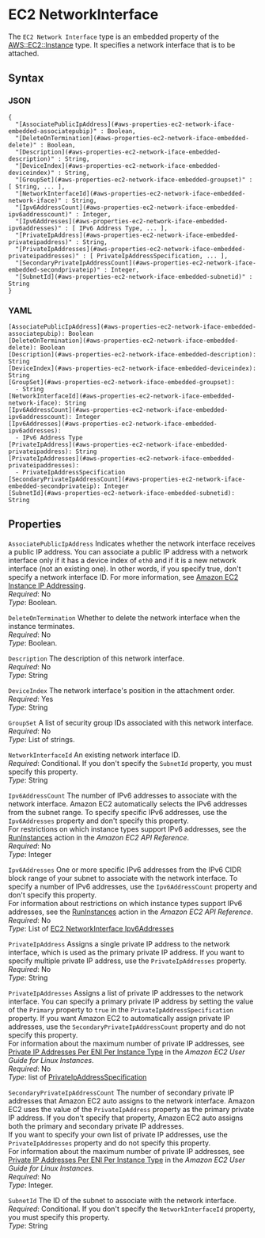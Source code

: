 # EC2 NetworkInterface<a name="aws-properties-ec2-network-iface-embedded"></a>

The `EC2 Network Interface` type is an embedded property of the [AWS::EC2::Instance](aws-properties-ec2-instance.md) type\. It specifies a network interface that is to be attached\.

## Syntax<a name="w13ab1c21c10d111c49c56b5"></a>

### JSON<a name="aws-properties-ec2-network-iface-embedded-syntax.json"></a>

```
{
  "[AssociatePublicIpAddress](#aws-properties-ec2-network-iface-embedded-associatepubip)" : Boolean,
  "[DeleteOnTermination](#aws-properties-ec2-network-iface-embedded-delete)" : Boolean,
  "[Description](#aws-properties-ec2-network-iface-embedded-description)" : String,
  "[DeviceIndex](#aws-properties-ec2-network-iface-embedded-deviceindex)" : String,
  "[GroupSet](#aws-properties-ec2-network-iface-embedded-groupset)" : [ String, ... ],
  "[NetworkInterfaceId](#aws-properties-ec2-network-iface-embedded-network-iface)" : String,
  "[Ipv6AddressCount](#aws-properties-ec2-network-iface-embedded-ipv6addresscount)" : Integer,
  "[Ipv6Addresses](#aws-properties-ec2-network-iface-embedded-ipv6addresses)" : [ IPv6 Address Type, ... ],
  "[PrivateIpAddress](#aws-properties-ec2-network-iface-embedded-privateipaddress)" : String,
  "[PrivateIpAddresses](#aws-properties-ec2-network-iface-embedded-privateipaddresses)" : [ PrivateIpAddressSpecification, ... ],
  "[SecondaryPrivateIpAddressCount](#aws-properties-ec2-network-iface-embedded-secondprivateip)" : Integer,
  "[SubnetId](#aws-properties-ec2-network-iface-embedded-subnetid)" : String
}
```

### YAML<a name="aws-properties-ec2-network-iface-embedded-syntax.yaml"></a>

```
[AssociatePublicIpAddress](#aws-properties-ec2-network-iface-embedded-associatepubip): Boolean
[DeleteOnTermination](#aws-properties-ec2-network-iface-embedded-delete): Boolean
[Description](#aws-properties-ec2-network-iface-embedded-description): String
[DeviceIndex](#aws-properties-ec2-network-iface-embedded-deviceindex): String
[GroupSet](#aws-properties-ec2-network-iface-embedded-groupset):
  - String
[NetworkInterfaceId](#aws-properties-ec2-network-iface-embedded-network-iface): String
[Ipv6AddressCount](#aws-properties-ec2-network-iface-embedded-ipv6addresscount): Integer
[Ipv6Addresses](#aws-properties-ec2-network-iface-embedded-ipv6addresses):
  - IPv6 Address Type
[PrivateIpAddress](#aws-properties-ec2-network-iface-embedded-privateipaddress): String
[PrivateIpAddresses](#aws-properties-ec2-network-iface-embedded-privateipaddresses):
  - PrivateIpAddressSpecification
[SecondaryPrivateIpAddressCount](#aws-properties-ec2-network-iface-embedded-secondprivateip): Integer
[SubnetId](#aws-properties-ec2-network-iface-embedded-subnetid): String
```

## Properties<a name="w13ab1c21c10d111c49c56b7"></a>

`AssociatePublicIpAddress`  <a name="aws-properties-ec2-network-iface-embedded-associatepubip"></a>
Indicates whether the network interface receives a public IP address\. You can associate a public IP address with a network interface only if it has a device index of `eth0` and if it is a new network interface \(not an existing one\)\. In other words, if you specify true, don't specify a network interface ID\. For more information, see [Amazon EC2 Instance IP Addressing](https://docs.aws.amazon.com/AWSEC2/latest/UserGuide/using-instance-addressing.html)\.  
*Required*: No  
*Type*: Boolean\.

`DeleteOnTermination`  <a name="aws-properties-ec2-network-iface-embedded-delete"></a>
Whether to delete the network interface when the instance terminates\.  
*Required*: No  
*Type*: Boolean\.

`Description`  <a name="aws-properties-ec2-network-iface-embedded-description"></a>
The description of this network interface\.  
*Required*: No  
*Type*: String

`DeviceIndex`  <a name="aws-properties-ec2-network-iface-embedded-deviceindex"></a>
The network interface's position in the attachment order\.  
*Required*: Yes  
*Type*: String

`GroupSet`  <a name="aws-properties-ec2-network-iface-embedded-groupset"></a>
A list of security group IDs associated with this network interface\.  
*Required*: No  
*Type*: List of strings\.

`NetworkInterfaceId`  <a name="aws-properties-ec2-network-iface-embedded-network-iface"></a>
An existing network interface ID\.  
*Required*: Conditional\. If you don't specify the `SubnetId` property, you must specify this property\.  
*Type*: String

`Ipv6AddressCount`  <a name="aws-properties-ec2-network-iface-embedded-ipv6addresscount"></a>
The number of IPv6 addresses to associate with the network interface\. Amazon EC2 automatically selects the IPv6 addresses from the subnet range\. To specify specific IPv6 addresses, use the `Ipv6Addresses` property and don't specify this property\.  
For restrictions on which instance types support IPv6 addresses, see the [RunInstances](https://docs.aws.amazon.com/AWSEC2/latest/APIReference/ApiReference-query-RunInstances.html) action in the *Amazon EC2 API Reference*\.  
*Required*: No  
*Type*: Integer

`Ipv6Addresses`  <a name="aws-properties-ec2-network-iface-embedded-ipv6addresses"></a>
One or more specific IPv6 addresses from the IPv6 CIDR block range of your subnet to associate with the network interface\. To specify a number of IPv6 addresses, use the `Ipv6AddressCount` property and don't specify this property\.  
For information about restrictions on which instance types support IPv6 addresses, see the [RunInstances](https://docs.aws.amazon.com/AWSEC2/latest/APIReference/ApiReference-query-RunInstances.html) action in the *Amazon EC2 API Reference*\.  
*Required*: No  
*Type*: List of [EC2 NetworkInterface Ipv6Addresses](aws-properties-ec2-networkinterface-ipv6addresses.md)

`PrivateIpAddress`  <a name="aws-properties-ec2-network-iface-embedded-privateipaddress"></a>
Assigns a single private IP address to the network interface, which is used as the primary private IP address\. If you want to specify multiple private IP address, use the `PrivateIpAddresses` property\.  
*Required*: No  
*Type*: String

`PrivateIpAddresses`  <a name="aws-properties-ec2-network-iface-embedded-privateipaddresses"></a>
Assigns a list of private IP addresses to the network interface\. You can specify a primary private IP address by setting the value of the `Primary` property to `true` in the `PrivateIpAddressSpecification` property\. If you want Amazon EC2 to automatically assign private IP addresses, use the `SecondaryPrivateIpAddressCount` property and do not specify this property\.  
For information about the maximum number of private IP addresses, see [Private IP Addresses Per ENI Per Instance Type](https://docs.aws.amazon.com/AWSEC2/latest/UserGuide/instance-types.html#AvailableIpPerENI) in the *Amazon EC2 User Guide for Linux Instances*\.  
*Required*: No  
*Type*: list of [PrivateIpAddressSpecification](aws-properties-ec2-network-interface-privateipspec.md)

`SecondaryPrivateIpAddressCount`  <a name="aws-properties-ec2-network-iface-embedded-secondprivateip"></a>
The number of secondary private IP addresses that Amazon EC2 auto assigns to the network interface\. Amazon EC2 uses the value of the `PrivateIpAddress` property as the primary private IP address\. If you don't specify that property, Amazon EC2 auto assigns both the primary and secondary private IP addresses\.  
If you want to specify your own list of private IP addresses, use the `PrivateIpAddresses` property and do not specify this property\.  
For information about the maximum number of private IP addresses, see [Private IP Addresses Per ENI Per Instance Type](https://docs.aws.amazon.com/AWSEC2/latest/UserGuide/instance-types.html#AvailableIpPerENI) in the *Amazon EC2 User Guide for Linux Instances*\.  
*Required*: No  
*Type*: Integer\.

`SubnetId`  <a name="aws-properties-ec2-network-iface-embedded-subnetid"></a>
The ID of the subnet to associate with the network interface\.  
*Required*: Conditional\. If you don't specify the `NetworkInterfaceId` property, you must specify this property\.  
*Type*: String